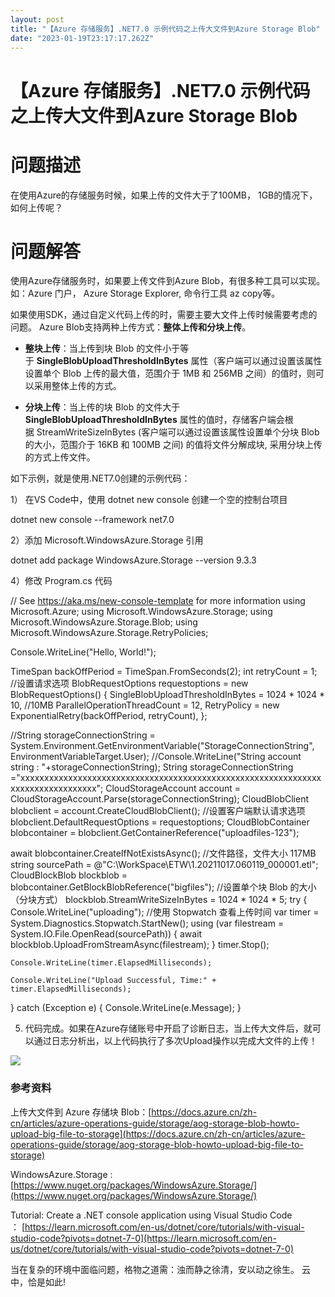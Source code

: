 ```yaml
---
layout: post
title: "【Azure 存储服务】.NET7.0 示例代码之上传大文件到Azure Storage Blob"
date: "2023-01-19T23:17:17.262Z"
---
```

【Azure 存储服务】.NET7.0 示例代码之上传大文件到Azure Storage Blob
=================================================

问题描述
====

在使用Azure的存储服务时候，如果上传的文件大于了100MB， 1GB的情况下，如何上传呢？

问题解答
====

使用Azure存储服务时，如果要上传文件到Azure Blob，有很多种工具可以实现。如：Azure 门户， Azure Storage Explorer, 命令行工具 az copy等。

如果使用SDK，通过自定义代码上传的时，需要主要大文件上传时候需要考虑的问题。 Azure Blob支持两种上传方式：**整体上传和分块上传**。

*   **整块上传**：当上传到块 Blob 的文件小于等于 **SingleBlobUploadThresholdInBytes** 属性（客户端可以通过设置该属性设置单个 Blob 上传的最大值，范围介于 1MB 和 256MB 之间）的值时，则可以采用整体上传的方式。
    
*   **分块上传**：当上传的块 Blob 的文件大于 **SingleBlobUploadThresholdInBytes** 属性的值时，存储客户端会根据 StreamWriteSizeInBytes (客户端可以通过设置该属性设置单个分块 Blob 的大小，范围介于 16KB 和 100MB 之间) 的值将文件分解成块, 采用分块上传的方式上传文件。
    

如下示例，就是使用.NET7.0创建的示例代码：

1） 在VS Code中，使用 dotnet new console 创建一个空的控制台项目

dotnet new console --framework net7.0

2）添加 Microsoft.WindowsAzure.Storage 引用

dotnet add package WindowsAzure.Storage --version 9.3.3

4）修改 Program.cs 代码

// See https://aka.ms/new-console-template for more information
using Microsoft.Azure;
using Microsoft.WindowsAzure.Storage;
using Microsoft.WindowsAzure.Storage.Blob;
using Microsoft.WindowsAzure.Storage.RetryPolicies;

Console.WriteLine("Hello, World!");


TimeSpan backOffPeriod \= TimeSpan.FromSeconds(2);
int retryCount = 1;
//设置请求选项
BlobRequestOptions requestoptions = new BlobRequestOptions()
{
    SingleBlobUploadThresholdInBytes \= 1024 \* 1024 \* 10, //10MB
    ParallelOperationThreadCount = 12,
    RetryPolicy \= new ExponentialRetry(backOffPeriod, retryCount),
};

//String storageConnectionString = System.Environment.GetEnvironmentVariable("StorageConnectionString", EnvironmentVariableTarget.User);
//Console.WriteLine("String account string : "+storageConnectionString);
String storageConnectionString ="xxxxxxxxxxxxxxxxxxxxxxxxxxxxxxxxxxxxxxxxxxxxxxxxxxxxxxxxxxxxxxxxxxxxxxxxxxxxxxxxx";
CloudStorageAccount account \= CloudStorageAccount.Parse(storageConnectionString);
CloudBlobClient blobclient \= account.CreateCloudBlobClient();
//设置客户端默认请求选项
blobclient.DefaultRequestOptions = requestoptions;
CloudBlobContainer blobcontainer \= blobclient.GetContainerReference("uploadfiles-123");

await blobcontainer.CreateIfNotExistsAsync();
//文件路径，文件大小 117MB
string sourcePath = @"C:\\WorkSpace\\ETW\\1.20211017.060119\_000001.etl";
CloudBlockBlob blockblob \= blobcontainer.GetBlockBlobReference("bigfiles");
//设置单个块 Blob 的大小（分块方式）
blockblob.StreamWriteSizeInBytes = 1024 \* 1024 \* 5;
try
{
    Console.WriteLine("uploading");
    //使用 Stopwatch 查看上传时间
    var timer = System.Diagnostics.Stopwatch.StartNew();
    using (var filestream = System.IO.File.OpenRead(sourcePath))
    {
        await blockblob.UploadFromStreamAsync(filestream);
    }
    timer.Stop();

    Console.WriteLine(timer.ElapsedMilliseconds);

    Console.WriteLine("Upload Successful, Time:" + timer.ElapsedMilliseconds);
}
catch (Exception e)
{
    Console.WriteLine(e.Message);
}

5) 代码完成。如果在Azure存储账号中开启了诊断日志，当上传大文件后，就可以通过日志分析出，以上代码执行了多次Upload操作以完成大文件的上传！

![](https://img2023.cnblogs.com/blog/2127802/202301/2127802-20230119152553562-2040619549.png)

### 参考资料

上传大文件到 Azure 存储块 Blob：[https://docs.azure.cn/zh-cn/articles/azure-operations-guide/storage/aog-storage-blob-howto-upload-big-file-to-storage](https://docs.azure.cn/zh-cn/articles/azure-operations-guide/storage/aog-storage-blob-howto-upload-big-file-to-storage)

WindowsAzure.Storage : [https://www.nuget.org/packages/WindowsAzure.Storage/](https://www.nuget.org/packages/WindowsAzure.Storage/)

Tutorial: Create a .NET console application using Visual Studio Code ： [https://learn.microsoft.com/en-us/dotnet/core/tutorials/with-visual-studio-code?pivots=dotnet-7-0](https://learn.microsoft.com/en-us/dotnet/core/tutorials/with-visual-studio-code?pivots=dotnet-7-0)

当在复杂的环境中面临问题，格物之道需：浊而静之徐清，安以动之徐生。 云中，恰是如此!